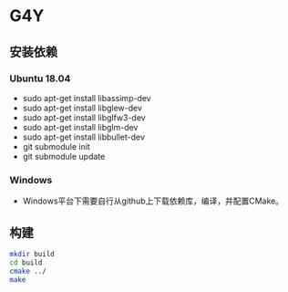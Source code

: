 # G4Y

## 安装依赖

### Ubuntu 18.04
- sudo apt-get install libassimp-dev
- sudo apt-get install libglew-dev
- sudo apt-get install libglfw3-dev
- sudo apt-get install libglm-dev
- sudo apt-get install libbullet-dev
- git submodule init
- git submodule update

### Windows
- Windows平台下需要自行从github上下载依赖库，编译，并配置CMake。

## 构建

```sh
mkdir build
cd build
cmake ../
make 
```



